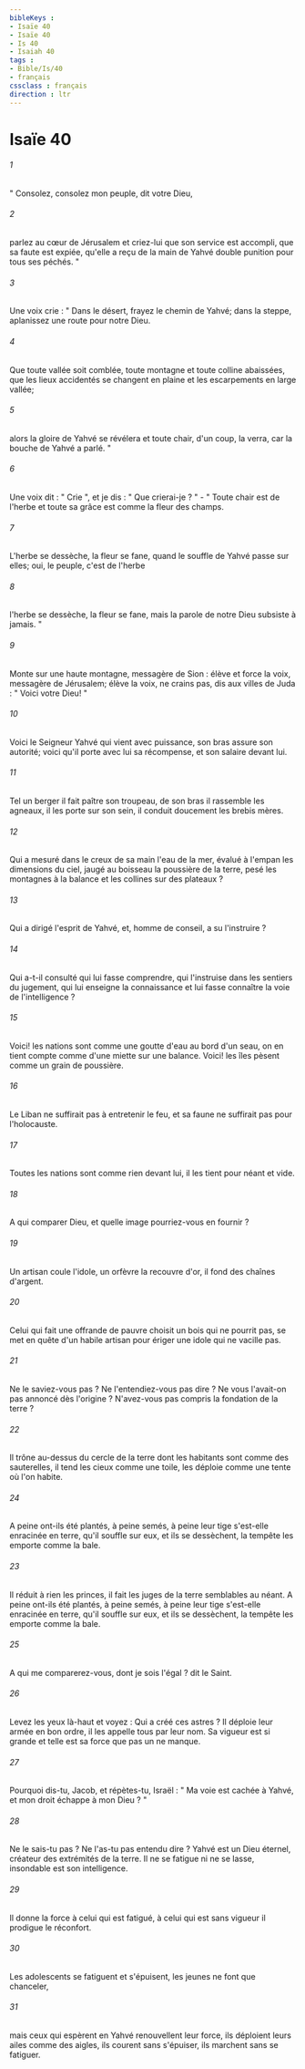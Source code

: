 ```yaml
---
bibleKeys : 
- Isaïe 40
- Isaïe 40
- Is 40
- Isaiah 40
tags : 
- Bible/Is/40
- français
cssclass : français
direction : ltr
---
```


# Isaïe 40

###### 1
" Consolez, consolez mon peuple, dit votre Dieu, 
###### 2
parlez au cœur de Jérusalem et criez-lui que son service est accompli, que sa faute est expiée, qu'elle a reçu de la main de Yahvé double punition pour tous ses péchés. " 
###### 3
Une voix crie : " Dans le désert, frayez le chemin de Yahvé; dans la steppe, aplanissez une route pour notre Dieu. 
###### 4
Que toute vallée soit comblée, toute montagne et toute colline abaissées, que les lieux accidentés se changent en plaine et les escarpements en large vallée; 
###### 5
alors la gloire de Yahvé se révélera et toute chair, d'un coup, la verra, car la bouche de Yahvé a parlé. " 
###### 6
Une voix dit : " Crie ", et je dis : " Que crierai-je ? " - " Toute chair est de l'herbe et toute sa grâce est comme la fleur des champs. 
###### 7
L'herbe se dessèche, la fleur se fane, quand le souffle de Yahvé passe sur elles; oui, le peuple, c'est de l'herbe 
###### 8
l'herbe se dessèche, la fleur se fane, mais la parole de notre Dieu subsiste à jamais. " 
###### 9
Monte sur une haute montagne, messagère de Sion : élève et force la voix, messagère de Jérusalem; élève la voix, ne crains pas, dis aux villes de Juda : " Voici votre Dieu! " 
###### 10
Voici le Seigneur Yahvé qui vient avec puissance, son bras assure son autorité; voici qu'il porte avec lui sa récompense, et son salaire devant lui. 
###### 11
Tel un berger il fait paître son troupeau, de son bras il rassemble les agneaux, il les porte sur son sein, il conduit doucement les brebis mères. 
###### 12
Qui a mesuré dans le creux de sa main l'eau de la mer, évalué à l'empan les dimensions du ciel, jaugé au boisseau la poussière de la terre, pesé les montagnes à la balance et les collines sur des plateaux ? 
###### 13
Qui a dirigé l'esprit de Yahvé, et, homme de conseil, a su l'instruire ? 
###### 14
Qui a-t-il consulté qui lui fasse comprendre, qui l'instruise dans les sentiers du jugement, qui lui enseigne la connaissance et lui fasse connaître la voie de l'intelligence ? 
###### 15
Voici! les nations sont comme une goutte d'eau au bord d'un seau, on en tient compte comme d'une miette sur une balance. Voici! les îles pèsent comme un grain de poussière. 
###### 16
Le Liban ne suffirait pas à entretenir le feu, et sa faune ne suffirait pas pour l'holocauste. 
###### 17
Toutes les nations sont comme rien devant lui, il les tient pour néant et vide. 
###### 18
A qui comparer Dieu, et quelle image pourriez-vous en fournir ? 
###### 19
Un artisan coule l'idole, un orfèvre la recouvre d'or, il fond des chaînes d'argent. 
###### 20
Celui qui fait une offrande de pauvre choisit un bois qui ne pourrit pas, se met en quête d'un habile artisan pour ériger une idole qui ne vacille pas. 
###### 21
Ne le saviez-vous pas ? Ne l'entendiez-vous pas dire ? Ne vous l'avait-on pas annoncé dès l'origine ? N'avez-vous pas compris la fondation de la terre ? 
###### 22
Il trône au-dessus du cercle de la terre dont les habitants sont comme des sauterelles, il tend les cieux comme une toile, les déploie comme une tente où l'on habite. 
###### 24
A peine ont-ils été plantés, à peine semés, à peine leur tige s'est-elle enracinée en terre, qu'il souffle sur eux, et ils se dessèchent, la tempête les emporte comme la bale.
###### 23
Il réduit à rien les princes, il fait les juges de la terre semblables au néant. A peine ont-ils été plantés, à peine semés, à peine leur tige s'est-elle enracinée en terre, qu'il souffle sur eux, et ils se dessèchent, la tempête les emporte comme la bale. 
###### 25
A qui me comparerez-vous, dont je sois l'égal ? dit le Saint. 
###### 26
Levez les yeux là-haut et voyez : Qui a créé ces astres ? Il déploie leur armée en bon ordre, il les appelle tous par leur nom. Sa vigueur est si grande et telle est sa force que pas un ne manque. 
###### 27
Pourquoi dis-tu, Jacob, et répètes-tu, Israël : " Ma voie est cachée à Yahvé, et mon droit échappe à mon Dieu ? " 
###### 28
Ne le sais-tu pas ? Ne l'as-tu pas entendu dire ? Yahvé est un Dieu éternel, créateur des extrémités de la terre. Il ne se fatigue ni ne se lasse, insondable est son intelligence. 
###### 29
Il donne la force à celui qui est fatigué, à celui qui est sans vigueur il prodigue le réconfort. 
###### 30
Les adolescents se fatiguent et s'épuisent, les jeunes ne font que chanceler, 
###### 31
mais ceux qui espèrent en Yahvé renouvellent leur force, ils déploient leurs ailes comme des aigles, ils courent sans s'épuiser, ils marchent sans se fatiguer. 
